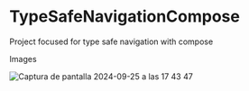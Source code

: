 # TypeSafeNavigationCompose
Project focused for type safe navigation with compose

Images


![Captura de pantalla 2024-09-25 a las 17 43 47](https://github.com/user-attachments/assets/275e3afb-a2cf-4d82-b6fb-124adb35e8a1)
